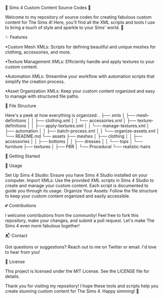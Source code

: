 🌸 Sims 4 Custom Content Source Codes 🌸

Welcome to my repository of source codes for creating fabulous custom content for The Sims 4! Here, you'll find all the XML scripts and tools I use to bring a touch of style and sparkle to your Sims' world. 💖

✨ Features

•Custom Mesh XMLs: Scripts for defining beautiful and unique meshes for clothing, accessories, and more.

•Texture Management XMLs: Efficiently handle and apply textures to your custom content.

•Automation XMLs: Streamline your workflow with automation scripts that simplify the creation process.

•Asset Organization XMLs: Keep your custom content organized and easy to manage with structured file paths.

📁 File Structure

Here's a peek at how everything is organized:
.
├── xmls
│   ├── mesh-definitions
│   │   ├── clothing.xml
│   │   └── accessories.xml
│   ├── texture-definitions
│   │   ├── apply-textures.xml
│   │   └── manage-textures.xml
│   ├── automation
│   │   ├── batch-process.xml
│   │   └── organize-assets.xml
│   └── README.md
└── assets
    ├── meshes
    │   ├── clothing
    │   │   ├── accessories
    │   │   ├── bottoms
    │   │   ├── dresses
    │   │   └── tops
    │   └── furniture
    ├── textures
    │   ├── PBR
    │   └── Procedural
    └── realistic-hairs

    
    
🚀 Getting Started

🌈 Usage

Set Up Sims 4 Studio: Ensure you have Sims 4 Studio installed on your computer.
Import XMLs: Use the provided XML scripts in Sims 4 Studio to create and manage your custom content. Each script is documented to guide you through its usage.
Organize Your Assets: Follow the file structure to keep your custom content organized and easily accessible.

💕 Contributions

I welcome contributions from the community! Feel free to fork this repository, make your changes, and submit a pull request. Let's make The Sims 4 even more fabulous together!

📬 Contact

Got questions or suggestions? Reach out to me on Twitter or email. I'd love to hear from you!

🎀 License

This project is licensed under the MIT License. See the LICENSE file for details.

Thank you for visiting my repository! I hope these tools and scripts help you create stunning custom content for The Sims 4. Happy simming! 🌟


